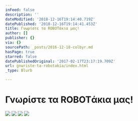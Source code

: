 ```yaml
---
inFeed: false
description: ''
dateModified: '2018-12-16T19:14:40.719Z'
datePublished: '2018-12-16T19:14:41.453Z'
title: Γνωρίστε τα ROBOTάκια μας!
author: []
publisher: {}
via: {}
sourcePath: _posts/2016-12-18-colbyr.md
hasPage: true
starred: false
datePublishedOriginal: '2017-02-17T23:17:19.709Z'
url: gnwriste-ta-robotakia/index.html
_type: Blurb

---
```

# Γνωρίστε τα ROBOTάκια μας!
![](https://the-grid-user-content.s3-us-west-2.amazonaws.com/594c6326-5c14-47c0-8a5a-913012448aae.png)
![](https://the-grid-user-content.s3-us-west-2.amazonaws.com/41678761-e0ab-4206-aaac-8d01adfd9ff0.png)
![](https://the-grid-user-content.s3-us-west-2.amazonaws.com/fbf29939-00a6-4361-b8a8-333798ac80d2.gif)
![](https://s3-us-west-2.amazonaws.com/the-grid-img/p/141564a1c37f8820adcaeaabbed4540ec4444c03.png)